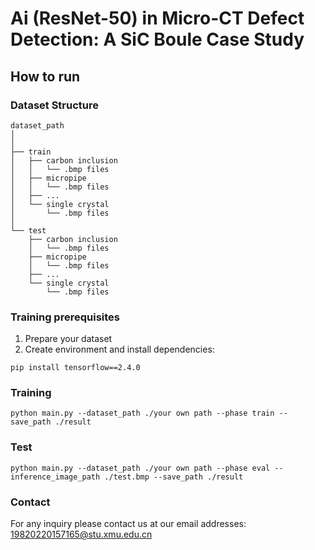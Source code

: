 # Ai (ResNet-50) in Micro-CT Defect Detection: A SiC Boule Case Study
## How to run
### Dataset Structure
```
dataset_path
│
│
├── train
│   ├── carbon inclusion
│   │   └── .bmp files
│   ├── micropipe
│   │   └── .bmp files
│   ├── ...
│   └── single crystal
│       └── .bmp files
│
└── test
    ├── carbon inclusion
    │   └── .bmp files
    ├── micropipe
    │   └── .bmp files
    ├── ...
    └── single crystal
        └── .bmp files
```

### Training prerequisites
1. Prepare your dataset
2. Create environment and install dependencies:

``pip install tensorflow==2.4.0``
### Training
``python main.py --dataset_path ./your own path --phase train --save_path ./result
``
### Test
``
python main.py --dataset_path ./your own path --phase eval --inference_image_path ./test.bmp --save_path ./result
``
### Contact
For any inquiry please contact us at our email addresses: 19820220157165@stu.xmu.edu.cn
